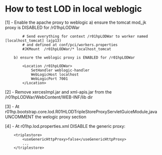 How to test LOD in local weblogic
=================================

[1] - Enable the apache proxy to weblogic
		a) ensure the tomcat mod_jk proxy is DISABLED for /r01hpLODWar
		
			# Send everything for context /r01hpLODWar to worker named [localhost_tomcat] (ajp13)
			# and defined at conf/pci/workers.properties
			#JKMount  /r01hpLODWar/* localhost_tomcat
	
		b) ensure the weblogic proxy is ENABLED for /r01hpLODWar
		
			<Location /r01hpLODWar>
				SetHandler weblogic-handler
				WebLogicHost localhost
				WebLogicPort 7001
			</Location>

[2] - Remove xercesImpl.jar and xml-apis.jar from the /r01hpLODWar/WebContent/WEB-INF/lib dir

[3] - At r01hp.bootstrap.core.lod.R01HLODTripleStoreProxyServletGuiceModule,java UNCOMMENT the welogic proxy section

[4] - At r01hp.lod.properties.xml DISABLE the generic proxy:


		<triplestore>
			<useGenericHttpProxy>false</useGenericHttpProxy>
			...
		</triplestore>
